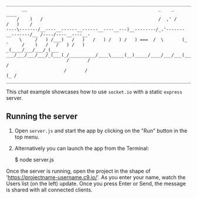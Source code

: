 
    ____________________________________________________________________________________________________
          __                                                  _    _              ____                  
        /    )   /                                            /  ,' /             /   )    /            
    ----\-------/__----__------__------__----__---)__--------/_.'-------__-------/__ /----/----__----__-
         \     /   ) /___)   /   )   /   ) /   ) /   ) ===  /  \       (_ `     /    )   /   /   ) /   )
    _(____/___/___/_(___ ___/___/___/___/_(___(_/__________/____\_____(__)_____/____/___/___(___/_(___/_
                           /       /                                                                 /  
                          /       /                                                              (_ /   
    ____________________________________________________________________________________________________


This chat example showcases how to use `socket.io` with a static `express` server.

## Running the server

1) Open `server.js` and start the app by clicking on the "Run" button in the top menu.

2) Alternatively you can launch the app from the Terminal:

    $ node server.js

Once the server is running, open the project in the shape of 'https://projectname-username.c9.io/'. As you enter your name, watch the Users list (on the left) update. Once you press Enter or Send, the message is shared with all connected clients.

